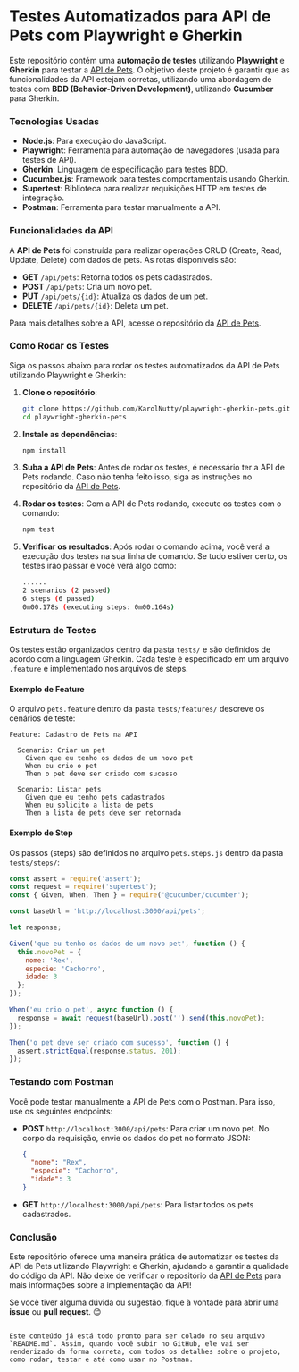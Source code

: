 # Testes Automatizados para API de Pets com Playwright e Gherkin

Este repositório contém uma **automação de testes** utilizando **Playwright** e **Gherkin** para testar a [API de Pets](https://github.com/KarolNutty/api-de-pets). O objetivo deste projeto é garantir que as funcionalidades da API estejam corretas, utilizando uma abordagem de testes com **BDD (Behavior-Driven Development)**, utilizando **Cucumber** para Gherkin.

### Tecnologias Usadas

- **Node.js**: Para execução do JavaScript.
- **Playwright**: Ferramenta para automação de navegadores (usada para testes de API).
- **Gherkin**: Linguagem de especificação para testes BDD.
- **Cucumber.js**: Framework para testes comportamentais usando Gherkin.
- **Supertest**: Biblioteca para realizar requisições HTTP em testes de integração.
- **Postman**: Ferramenta para testar manualmente a API.
  
### Funcionalidades da API

A **API de Pets** foi construída para realizar operações CRUD (Create, Read, Update, Delete) com dados de pets. As rotas disponíveis são:

- **GET** `/api/pets`: Retorna todos os pets cadastrados.
- **POST** `/api/pets`: Cria um novo pet.
- **PUT** `/api/pets/{id}`: Atualiza os dados de um pet.
- **DELETE** `/api/pets/{id}`: Deleta um pet.

Para mais detalhes sobre a API, acesse o repositório da [API de Pets](https://github.com/KarolNutty/api-de-pets).

### Como Rodar os Testes

Siga os passos abaixo para rodar os testes automatizados da API de Pets utilizando Playwright e Gherkin:

1. **Clone o repositório**:
   ```bash
   git clone https://github.com/KarolNutty/playwright-gherkin-pets.git
   cd playwright-gherkin-pets
   ```

2. **Instale as dependências**:
   ```bash
   npm install
   ```

3. **Suba a API de Pets**:
   Antes de rodar os testes, é necessário ter a API de Pets rodando. Caso não tenha feito isso, siga as instruções no repositório da [API de Pets](https://github.com/KarolNutty/api-de-pets).

4. **Rodar os testes**:
   Com a API de Pets rodando, execute os testes com o comando:
   ```bash
   npm test
   ```

5. **Verificar os resultados**:
   Após rodar o comando acima, você verá a execução dos testes na sua linha de comando. Se tudo estiver certo, os testes irão passar e você verá algo como:

   ```bash
   ...... 
   2 scenarios (2 passed)
   6 steps (6 passed)
   0m00.178s (executing steps: 0m00.164s)
   ```

### Estrutura de Testes

Os testes estão organizados dentro da pasta `tests/` e são definidos de acordo com a linguagem Gherkin. Cada teste é especificado em um arquivo `.feature` e implementado nos arquivos de steps.

#### Exemplo de Feature

O arquivo `pets.feature` dentro da pasta `tests/features/` descreve os cenários de teste:

```gherkin
Feature: Cadastro de Pets na API

  Scenario: Criar um pet
    Given que eu tenho os dados de um novo pet
    When eu crio o pet
    Then o pet deve ser criado com sucesso

  Scenario: Listar pets
    Given que eu tenho pets cadastrados
    When eu solicito a lista de pets
    Then a lista de pets deve ser retornada
```

#### Exemplo de Step

Os passos (steps) são definidos no arquivo `pets.steps.js` dentro da pasta `tests/steps/`:

```javascript
const assert = require('assert');
const request = require('supertest');
const { Given, When, Then } = require('@cucumber/cucumber');

const baseUrl = 'http://localhost:3000/api/pets';

let response;

Given('que eu tenho os dados de um novo pet', function () {
  this.novoPet = {
    nome: 'Rex',
    especie: 'Cachorro',
    idade: 3
  };
});

When('eu crio o pet', async function () {
  response = await request(baseUrl).post('').send(this.novoPet);
});

Then('o pet deve ser criado com sucesso', function () {
  assert.strictEqual(response.status, 201);
});
```

### Testando com Postman

Você pode testar manualmente a API de Pets com o Postman. Para isso, use os seguintes endpoints:

- **POST** `http://localhost:3000/api/pets`: Para criar um novo pet. No corpo da requisição, envie os dados do pet no formato JSON:
  ```json
  {
    "nome": "Rex",
    "especie": "Cachorro",
    "idade": 3
  }
  ```
- **GET** `http://localhost:3000/api/pets`: Para listar todos os pets cadastrados.

### Conclusão

Este repositório oferece uma maneira prática de automatizar os testes da API de Pets utilizando Playwright e Gherkin, ajudando a garantir a qualidade do código da API. Não deixe de verificar o repositório da [API de Pets](https://github.com/KarolNutty/api-de-pets) para mais informações sobre a implementação da API!

Se você tiver alguma dúvida ou sugestão, fique à vontade para abrir uma **issue** ou **pull request**. 😊
```

Este conteúdo já está todo pronto para ser colado no seu arquivo `README.md`. Assim, quando você subir no GitHub, ele vai ser renderizado da forma correta, com todos os detalhes sobre o projeto, como rodar, testar e até como usar no Postman.
